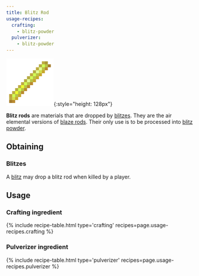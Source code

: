 ```yaml
---
title: Blitz Rod
usage-recipes:
  crafting:
    - blitz-powder
  pulverizer:
    - blitz-powder
---
```


![Blitz rod](/assets/images/thermal-foundation/blitz-rod.png){:style="height: 128px"}


**Blitz rods** are materials that are dropped by
[blitzes](/docs/thermal-foundation/world/mobs/blitz/). They are the air
elemental versions of [blaze rods](https://minecraft.gamepedia.com/Blaze_Rod).
Their only use is to be processed into [blitz
powder](/docs/thermal-foundation/items/materials/elemental/blitz-powder/).


Obtaining
---------

### Blitzes
A [blitz](/docs/thermal-foundation/world/mobs/blitz/) may drop a blitz rod when
killed by a player.


Usage
-----

### Crafting ingredient
{% include recipe-table.html type='crafting' recipes=page.usage-recipes.crafting %}

### Pulverizer ingredient
{% include recipe-table.html type='pulverizer' recipes=page.usage-recipes.pulverizer %}
